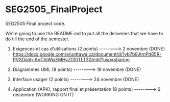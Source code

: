 # SEG2505_FinalProject
SEG2505 Final project code.

We're going to use the README.md to put all the deliveries that we have to do till the end of the semester.

1) Exigences et cas d'utilisations (2 points) --------> 2 novembre (DONE)
https://docs.google.com/a/uottawa.ca/document/d/1vb7b9JtmPd65R-PVSDahh-AqChiWjxEMHvZGI0TLT30/edit?usp=sharing

2) Diagrammes UML (8 points) --------> 19 novembre (DONE)

3) Interface usager (2 points) --------> 24 novembre (DONE)

4) Application (APK), rapport final et présentation (8 points) --------> 6 décembre (WORKING ON IT)
